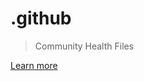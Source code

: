 # .github

> Community Health Files

[Learn more](https://docs.github.com/en/communities/setting-up-your-project-for-healthy-contributions/creating-a-default-community-health-file)
